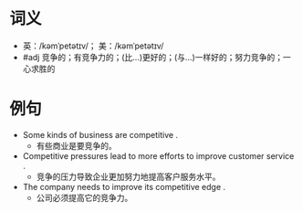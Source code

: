 # 词义
- 英：/kəmˈpetətɪv/； 美：/kəmˈpetətɪv/
- #adj 竞争的；有竞争力的；(比…)更好的；(与…)一样好的；努力竞争的；一心求胜的
# 例句
- Some kinds of business are competitive .
	- 有些商业是要竞争的。
- Competitive pressures lead to more efforts to improve customer service .
	- 竞争的压力导致企业更加努力地提高客户服务水平。
- The company needs to improve its competitive edge .
	- 公司必须提高它的竞争力。

